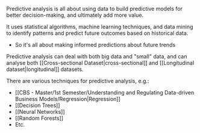 Predictive analysis is all about using data to build predictive models for better decision-making, and ultimately add more value.

It uses statistical algorithms, machine learning techniques, and data mining to identify patterns and predict future outcomes based on historical data.
- So it's all about making informed predictions about future trends

Predictive analysis can deal with both big data and "small" data, and can analyse both [[Cross-sectional Dataset|cross-sectional]] and [[Longitudinal dataset|longitudinal]] datasets.



There are various techniques for predictive analysis, e.g.:
- [[CBS - Master/1st Semester/Understanding and Regulating Data-driven Business Models/Regression|Regression]]
- [[Decision Trees]]
- [[Neural Networks]]
- [[Random Forests]]
- Etc.